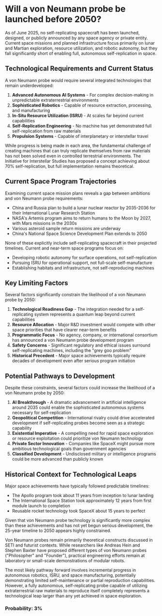 # Will a von Neumann probe be launched before 2050?

As of June 2025, no self-replicating spacecraft has been launched, designed, or publicly announced by any space agency or private entity. Current space missions and planned infrastructure focus primarily on lunar and Martian exploration, resource utilization, and robotic autonomy, but they fall significantly short of enabling full, autonomous self-replication in space.

## Technological Requirements and Current Status

A von Neumann probe would require several integrated technologies that remain underdeveloped:

1. **Advanced Autonomous AI Systems** - For complex decision-making in unpredictable extraterrestrial environments
2. **Sophisticated Robotics** - Capable of resource extraction, processing, and manufacturing
3. **In-Situ Resource Utilization (ISRU)** - At scales far beyond current capabilities
4. **Self-Replication Engineering** - No machine has yet demonstrated full self-replication from raw materials
5. **Propulsion Systems** - Capable of interplanetary or interstellar travel

While progress is being made in each area, the fundamental challenge of creating machines that can truly replicate themselves from raw materials has not been solved even in controlled terrestrial environments. The Initiative for Interstellar Studies has proposed a concept achieving about 70% self-replication, but full implementation remains theoretical.

## Current Space Program Trajectories

Examining current space mission plans reveals a gap between ambitions and von Neumann probe requirements:

- China and Russia plan to build a lunar nuclear reactor by 2035-2036 for their International Lunar Research Station
- NASA's Artemis program aims to return humans to the Moon by 2027, with Mars missions in the 2030s
- Various asteroid sample return missions are underway
- China's National Space Science Development Plan extends to 2050

None of these explicitly include self-replicating spacecraft in their projected timelines. Current and near-term space programs focus on:
- Developing robotic autonomy for surface operations, not self-replication
- Pursuing ISRU for operational support, not full-scale self-manufacture
- Establishing habitats and infrastructure, not self-reproducing machines

## Key Limiting Factors

Several factors significantly constrain the likelihood of a von Neumann probe by 2050:

1. **Technological Readiness Gap** - The integration needed for a self-replicating system represents a quantum leap beyond current capabilities
2. **Resource Allocation** - Major R&D investment would compete with other space priorities that have clearer near-term benefits
3. **Programmatic Focus** - No agency, company, or international consortium has announced a von Neumann probe development program
4. **Safety Concerns** - Significant regulatory and ethical issues surround self-replicating machines, including the "grey goo problem"
5. **Historical Precedent** - Major space achievements typically require decades of development even after serious program initiation

## Potential Pathways to Development

Despite these constraints, several factors could increase the likelihood of a von Neumann probe by 2050:

1. **AI Breakthrough** - A dramatic advancement in artificial intelligence around 2035 could enable the sophisticated autonomous systems necessary for self-replication
2. **Geopolitical Competition** - International rivalry could drive accelerated development if self-replicating probes become seen as a strategic capability
3. **Existential Imperative** - A compelling need for rapid space exploration or resource exploitation could prioritize von Neumann technology
4. **Private Sector Innovation** - Companies like SpaceX might pursue more ambitious technological goals than government agencies
5. **Classified Development** - Undisclosed military or intelligence programs could be more advanced than publicly known

## Historical Context for Technological Leaps

Major space achievements have typically followed predictable timelines:
- The Apollo program took about 11 years from inception to lunar landing
- The International Space Station took approximately 12 years from first module launch to completion
- Reusable rocket technology took SpaceX about 15 years to perfect

Given that von Neumann probe technology is significantly more complex than these achievements and has not yet begun serious development, the 25-year timeline to 2050 appears highly constrained.

Von Neumann probes remain primarily theoretical constructs discussed in SETI and futurist contexts. While researchers like Andreas Hein and Stephen Baxter have proposed different types of von Neumann probes ("Philosopher" and "Founder"), practical engineering efforts remain at laboratory or small-scale demonstrations of modular robots.

The most likely pathway forward involves incremental progress in autonomous robotics, ISRU, and space manufacturing, potentially demonstrating limited self-maintenance or partial reproduction capabilities. However, a fully autonomous, self-replicating probe capable of utilizing extraterrestrial raw materials to reproduce itself completely represents a technological leap larger than any yet achieved in space exploration.

### Probability: 3%